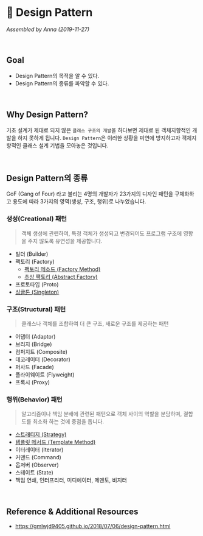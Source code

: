 # 🍐 Design Pattern

*Assembled by Anna (2019-11-27)*

<br/>

## Goal

- Design Pattern의 목적을 알 수 있다.
- Design Pattern의 종류를 파악할 수 있다.

<br/>

## Why Design Pattern? 

기초 설계가 제대로 되지 않은 `클래스 구조의 개발`을 하다보면 제대로 된 객체지향적인 개발을 하지 못하게 됩니다. `Design Pattern`은 이러한 상황을 미연에 방지하고자 객체지향적인 클래스 설계 기법을 모아놓은 것입니다.

<br/>

## Design Pattern의 종류

GoF (Gang of Four) 라고 불리는 4명의 개발자가 23가지의 디자인 패턴을 구체화하고 용도에 따라 3가지의 영역(생성, 구조, 행위)로 나누었습니다.

### 생성(Creational) 패턴

> 객체 생성에 관련하여, 특정 객체가 생성되고 변경되어도 프로그램 구조에 영향을 주지 않도록 유연성을 제공합니다.

- 빌더 (Builder)
- 팩토리 (Factory)
  - [팩토리 메소드 (Factory Method)](https://github.com/GimunLee/tech-refrigerator/blob/master/Design%20Pattern/Factory%20Pattern%20(1)%20-%20Factory%20Method%20Pattern.md#-factory-pattern-1---factory-method-pattern)
  - [추상 팩토리 (Abstract Factory)]()
- 프로토타입 (Proto)
- [싱글톤 (Singleton)](https://github.com/GimunLee/tech-refrigerator/blob/master/Design%20Pattern/Singleton%20Pattern.md#%EF%B8%8F-singleton-pattern)
  
### 구조(Structural) 패턴

> 클래스나 객체를 조합하여 더 큰 구조, 새로운 구조를 제공하는 패턴

- 어댑터 (Adaptor)
- 브리지 (Bridge)
- 컴퍼지트 (Composite)
- 데코레이터 (Decorator)
- 퍼사드 (Facade)
- 플라이웨이트 (Flyweight)
- 프록시 (Proxy)
  
### 행위(Behavior) 패턴

> 알고리즘이나 책임 분배에 관련된 패턴으로 객체 사이의 역할을 분담하며, 결합도를 최소화 하는 것에 중점을 둡니다.

- [스트래티지 (Strategy)](https://github.com/GimunLee/tech-refrigerator/blob/master/Design%20Pattern/Strategy%20Pattern.md#-strategy-pattern)
- [템플릿 메서드 (Template Method)](https://github.com/GimunLee/tech-refrigerator/blob/master/Design%20Pattern/Template%20Method%20Pattern.md#-template-method-pattern)
- 이터레이터 (Iterator)
- 커맨드 (Command)
- 옵저버 (Observer)
- 스테이트 (State)
- 책임 연쇄, 인터프리터, 미디에이터, 메멘토, 비지터

<br/>

## Reference & Additional Resources

- <https://gmlwjd9405.github.io/2018/07/06/design-pattern.html>



 

